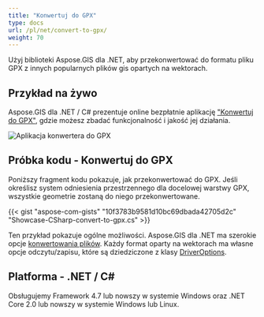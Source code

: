 ```yaml
---
title: "Konwertuj do GPX"
type: docs
url: /pl/net/convert-to-gpx/
weight: 70
---
```


Użyj biblioteki Aspose.GIS dla .NET, aby przekonwertować do formatu pliku GPX z innych popularnych plików gis opartych na wektorach.

## **Przykład na żywo**

Aspose.GIS dla .NET / C# prezentuje online bezpłatnie aplikację ["Konwertuj do GPX"](https://products.aspose.app/gis/conversion/convert-to-gpx), gdzie możesz zbadać funkcjonalność i jakość jej działania.

![Aplikacja konwertera do GPX](conversion.png)

## **Próbka kodu - Konwertuj do GPX**

Poniższy fragment kodu pokazuje, jak przekonwertować do GPX. Jeśli określisz system odniesienia przestrzennego dla docelowej warstwy GPX, wszystkie geometrie zostaną do niego przekonwertowane. 

{{< gist "aspose-com-gists" "10f3783b9581d10bc69dbada42705d2c" "Showcase-CSharp-convert-to-gpx.cs" >}}

Ten przykład pokazuje ogólne możliwości. Aspose.GIS dla .NET ma szerokie opcje [konwertowania plików](https://docs.aspose.com/gis/net/vector-layers/). Każdy format oparty na wektorach ma własne opcje odczytu/zapisu, które są dziedziczone z klasy [DriverOptions](https://reference.aspose.com/gis/net/aspose.gis/driveroptions).

## **Platforma - .NET / C#**

Obsługujemy Framework 4.7 lub nowszy w systemie Windows oraz .NET Core 2.0 lub nowszy w systemie Windows lub Linux.
